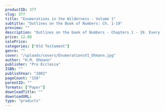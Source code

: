 ```yaml
---
productID: 377
slug: 377
title: "Enumerations in the Wilderness - Volume 1"
subtitle: "Outlines on the Book of Numbers: Ch. 1-19"
preview: ""
description: "Outlines on the book of Numbers - Chapters 1 - 19. Every outline includes discussion questions. Published by Pro Ecclesia Publishers."
price: 12.00
salePrice: 
categories: ["Old Testament"]
genre: ""
cover: "/uploads/covers/EnumerationsV1_Ohmann.jpg"
author: "H.M. Ohmann"
publisher: "Pro Ecclesia"
ISBN: ""
publishYear: "2002"
pageCount: "158"
parentID: ""
formats: ["Paper"]
downloadTitle: ""
downloadURL: 
type: "products"
---
```

